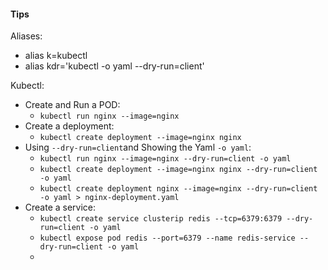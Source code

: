 #### Tips

Aliases:

- alias k=kubectl
- alias kdr='kubectl -o yaml --dry-run=client'

Kubectl:
  - Create and Run a POD:
    - `kubectl run nginx --image=nginx`
  - Create a deployment:
    - `kubectl create deployment --image=nginx nginx`
  - Using `--dry-run=client`and Showing the Yaml `-o yaml`:
    - `kubectl run nginx --image=nginx --dry-run=client -o yaml`
    - `kubectl create deployment --image=nginx nginx --dry-run=client -o yaml`
    - `kubectl create deployment nginx --image=nginx --dry-run=client -o yaml > nginx-deployment.yaml`
  - Create a service:
    - `kubectl create service clusterip redis --tcp=6379:6379 --dry-run=client -o yaml `
    - `kubectl expose pod redis --port=6379 --name redis-service --dry-run=client -o yaml`
    - 